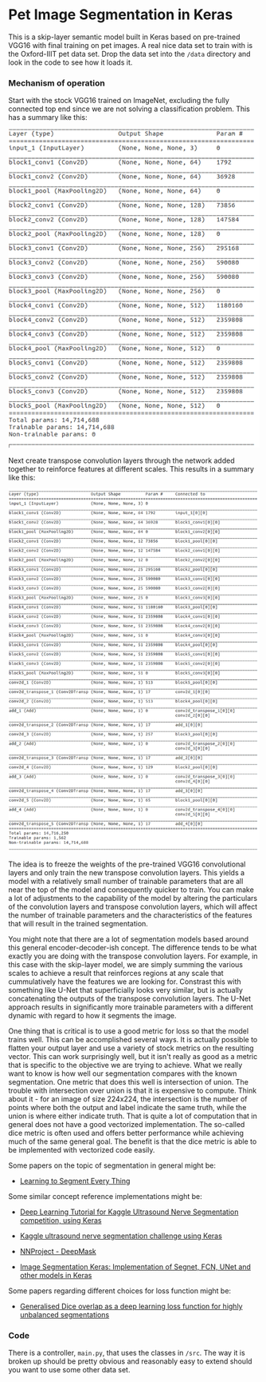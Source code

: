# Pet Image Segmentation in Keras

This is a skip-layer semantic model built in Keras based on pre-trained VGG16 
with final training on pet images.  A real nice data set to train with is the 
Oxford-IIIT pet data set.  Drop the data set into the `/data` directory and 
look in the code to see how it loads it.



### Mechanism of operation

Start with the stock VGG16 trained on ImageNet, excluding the fully connected 
top end since we are not solving a classification problem.  This has a summary 
like this:

![VGG16 no classifier](images/vgg16_no_classifier.png)

Next create transpose convolution layers through the network added together to 
reinforce features at different scales.  This results in a summary like this:

![VGG16 skip layer](images/vgg16_skip_layer.png)

The idea is to freeze the weights of the pre-trained VGG16 convolutional layers 
and only train the new transpose convolution layers.  This yields a model with
a relatively small number of trainable parameters that are all near the top
of the model and consequently quicker to train.  You can make a lot of adjustments
to the capability of the model by altering the particulars of the convolution
layers and transpose convolution layers, which will affect the number of trainable
parameters and the characteristics of the features that will result in the
trained segmentation.  

You might note that there are a lot of segmentation models based around this 
general encoder-decoder-ish concept.  The difference tends to be what exactly
you are doing with the transpose convolution layers.  For example, in this
case with the skip-layer model, we are simply summing the various scales to
achieve a result that reinforces regions at any scale that cummulatively have
the features we are looking for.  Constrast this with something like U-Net that
superficially looks very similar, but is actually concatenating the outputs
of the transpose convolution layers.  The U-Net approach results in significantly
more trainable parameters with a different dynamic with regard to how it 
segments the image.

One thing that is critical is to use a good metric for loss so that the model 
trains well.  This can be accomplished several ways. It is actually possible 
to flatten your output layer and use a variety of stock metrics on the resulting
vector.  This can work surprisingly well, but it isn't really as good as a
metric that is specific to the objective we are trying to achieve.  What we
really want to know is how well our segmentation compares with the known
segmentation.  One metric that does this well is intersection of union.  The
trouble with intersection over union is that it is expensive to compute.  Think
about it - for an image of size 224x224, the intersection is the number of 
points where both the output and label indicate the same truth, while the
union is where either indicate truth.  That is quite a lot of computation that
in general does not have a good vectorized implementation.  The so-called dice 
metric is often used and offers better performance while achieving much of the
same general goal.  The benefit is that the dice metric is able to be 
implemented with vectorized code easily.


Some papers on the topic of segmentation in general might be:
  
  * [Learning to Segment Every Thing](https://arxiv.org/pdf/1711.10370.pdf)


Some similar concept reference implementations might be:

  * [Deep Learning Tutorial for Kaggle Ultrasound Nerve Segmentation competition, using Keras](https://github.com/jocicmarko/ultrasound-nerve-segmentation)

  * [Kaggle ultrasound nerve segmentation challenge using Keras](https://github.com/raghakot/ultrasound-nerve-segmentation)

  * [NNProject - DeepMask](https://github.com/abbypa/NNProject_DeepMask)

  * [Image Segmentation Keras: Implementation of Segnet, FCN, UNet and other models in Keras](https://github.com/divamgupta/image-segmentation-keras)


Some papers regarding different choices for loss function might be:

  * [Generalised Dice overlap as a deep learning loss function for highly unbalanced segmentations](https://arxiv.org/pdf/1707.03237.pdf)



### Code

There is a controller, `main.py`, that uses the classes in `/src`.  The
way it is broken up should be pretty obvious and reasonably easy to extend
should you want to use some other data set.  



